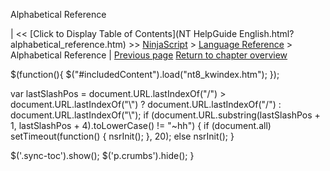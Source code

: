 ﻿










 


Alphabetical Reference







| &lt;&lt; [Click to Display Table of Contents](NT HelpGuide English.html?alphabetical_reference.htm) &gt;&gt;
 [NinjaScript](ninjascript.htm) &gt; [Language Reference](language_reference_wip.htm) &gt;
Alphabetical Reference | [Previous page](language_reference_wip.htm)
[Return to chapter overview](language_reference_wip.htm)













 
 $(function(){
 $("#includedContent").load("nt8\_kwindex.htm"); 
 });
 








 
 var lastSlashPos = document.URL.lastIndexOf("/") &gt; document.URL.lastIndexOf("\\") ? document.URL.lastIndexOf("/") : document.URL.lastIndexOf("\\");
 if (document.URL.substring(lastSlashPos + 1, lastSlashPos + 4).toLowerCase() != "~hh") {
 if (document.all) setTimeout(function() {
 nsrInit();
 }, 20);
 else nsrInit();
 }
 
 
 $('.sync-toc').show();
 $('p.crumbs').hide();
 }
 
 
 



